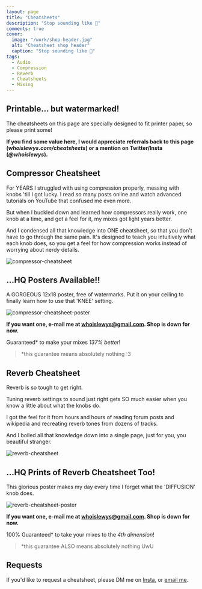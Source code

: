 ```yaml
---
layout: page
title: "Cheatsheets"
description: "Stop sounding like 💩"
comments: true
cover:
  image: "/work/shop-header.jpg"
  alt: "Cheatsheet shop header"
  caption: "Stop sounding like 💩"
tags:
  - Audio
  - Compression
  - Reverb
  - Cheatsheets
  - Mixing
---
```


## Printable... but watermarked!
The cheatsheets on this page are specially designed to fit printer paper, so please print some!

**If you find some value here, I would appreciate referrals back to this page (*whoislewys.com/cheatsheets*) or a mention on Twitter/Insta (*@whoislewys*).**

## Compressor Cheatsheet
For YEARS I struggled with using compression properly, messing with knobs 'till I got lucky. I read so many posts online and watch advanced tutorials on YouTube that confused me even more.

But when I buckled down and learned how compressors really work, one knob at a time, and got a feel for it, my mixes got light years better.

And I condensed all that knowledge into ONE cheatsheet, so that you don't have to go through the same pain. It's designed to teach you intuitively what each knob does, so you get a feel for how compression works instead of worrying about nerdy details.

![compressor-cheatsheet](/img/shop/compressor-cheatsheet.jpg)

## ...HQ Posters Available!!
A GORGEOUS 12x18 poster, free of watermarks. Put it on your ceiling to finally learn how to use that 'KNEE' setting.

![compressor-cheatsheet-poster](/img/shop/compressor-cheatsheet-mockup-crop.jpg)

**If you want one, e-mail me at [whoislewys@gmail.com](mailto:whoislewys@gmail.com). Shop is down for now.**

Guaranteed* to make your mixes *137% better*!

>*this guarantee means absolutely nothing :3

## Reverb Cheatsheet
Reverb is so tough to get right.

Tuning reverb settings to sound just right gets SO much easier when you know a little about what the knobs do.

I got the feel for it from hours and hours of reading forum posts and wikipedia and recreating reverb tones from dozens of tracks.

And I boiled all that knowledge down into a single page, just for you, you beautiful stranger.

![reverb-cheatsheet](/img/shop/reverb-cheatsheet.jpg)

## ...HQ Prints of Reverb Cheatsheet Too!
This glorious poster makes my day every time I forget what the 'DIFFUSION' knob does.

![reverb-cheatsheet-poster](/img/shop/reverb-cheatsheet-mockup.jpg)

**If you want one, e-mail me at [whoislewys@gmail.com](mailto:whoislewys@gmail.com). Shop is down for now.**

100% Guaranteed* to take your mixes to the *4th dimension*!

>*this guarantee ALSO means absolutely nothing UwU

## Requests
If you'd like to request a cheatsheet, please DM me on [Insta](http://instagram.com/whoislewys), or [email me](mailto:whoislewys@gmail.com).
